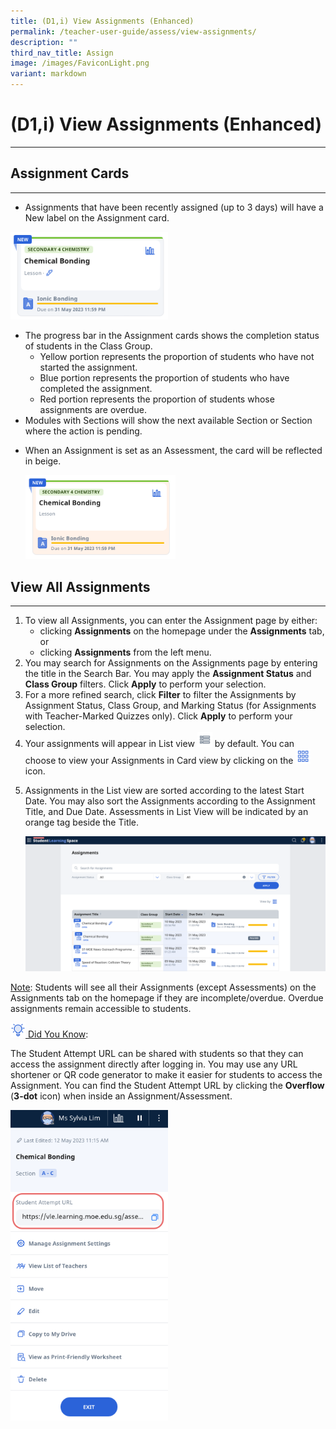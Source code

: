 ```yaml
---
title: (D1,i) View Assignments (Enhanced)
permalink: /teacher-user-guide/assess/view-assignments/
description: ""
third_nav_title: Assign
image: /images/FaviconLight.png
variant: markdown
---
```

<h1 id="view-assignments">(D1,i) View Assignments (Enhanced)</h1><hr>
<h2 id="-assignment-cards-">Assignment Cards</h2>
<hr>
<ul>
<li>Assignments that have been recently assigned (up to 3 days) will have a New label on the Assignment card.</li>
</ul>
<p><img alt="View Assignments" style="width: 50%;" src="/images/2Teacher/As-TeacherMarkedQuiz.png"></p>
<ul>
<li>The progress bar in the Assignment cards shows the completion status of students in the Class Group.<ul>
<li>Yellow portion represents the proportion of students who have not started the assignment.</li>
<li>Blue portion represents the proportion of students who have completed the assignment.</li>
<li>Red portion represents the proportion of students whose assignments are overdue.</li>
</ul>
</li>
<li>Modules with Sections will show the next available Section or Section where the action is pending.</li>
<li><p>When an Assignment is set as an Assessment, the card will be reflected in beige.</p>
<p><img alt="View Assignments" style="width: 50%;" src="/images/2Teacher/As-Assessment.png"></p>
</li>
</ul>
<h2 id="-view-all-assignments-">View All Assignments</h2>
<hr>
<ol>
<li>To view all Assignments, you can enter the Assignment page by either:<ul>
<li>clicking <strong>Assignments</strong> on the homepage under the <strong>Assignments</strong> tab, or</li>
<li>clicking <strong>Assignments</strong> from the left menu.</li>
</ul>
</li>
<li>You may search for Assignments on the Assignments page by entering the title in the Search Bar. You may apply the <strong>Assignment Status</strong> and <strong>Class Group</strong> filters. Click <strong>Apply</strong> to perform your selection. </li>
<li>For a more refined search, click <strong>Filter</strong> to filter the Assignments by Assignment Status, Class Group, and Marking Status (for Assignments with Teacher-Marked Quizzes only). Click <strong>Apply</strong> to perform your selection.</li>
<li>Your assignments will appear in List view <img style="width:1.5rem; display: inline;" src="/images/Icons/List.svg"> by default. You can choose to view your Assignments in Card view&nbsp;by clicking on the <img style="width:1.5rem; display: inline;" src="/images/Icons/Card.png"> icon.</li>
<li><p>Assignments in the List view are sorted according to the latest Start Date. You may also sort the Assignments according to the Assignment Title, and Due Date. Assessments in List View will be indicated by an orange tag beside the Title.</p>
<p><img alt="View Assignments" style="width: 100%;" src="/images/2Teacher/As-AssignmentView.png"></p>
</li>
</ol>
<p><u>Note</u>: Students will see all their Assignments (except Assessments) on the Assignments tab on the homepage if they are incomplete/overdue. Overdue assignments remain accessible to students. </p>
<u><img style="width:1.5rem; display: inline;" src="/images/Icons/Bulb32.svg"> Did You Know</u>:
<p>The Student Attempt URL can be shared with students so that they can access the assignment directly after logging in. You may use any URL shortener or QR code generator to make it easier for students to access the Assignment. You can find the Student Attempt URL by clicking the <strong>Overflow</strong> (<strong>3-dot</strong> icon) when inside an Assignment/Assessment.</p><img alt="View Assignments" style="width: 50%;" src="/images/2Teacher/As-AssessmentURL.png">